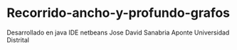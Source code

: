 # Recorrido-ancho-y-profundo-grafos
Desarrollado en java  IDE netbeans
Jose David Sanabria Aponte Universidad Distrital
